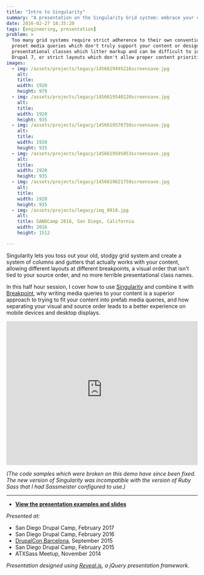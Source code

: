 ```yaml
---
title: "Intro to Singularity"
summary: "A presentation on the Singularity Grid system: embrace your content and free yourself from predefined media queries, presentational classes, and clumsy layouts."
date: 2016-02-27 18:35:20
tags: [engineering, presentation]
problem: >
  Too many grid systems require strict adherence to their own conventions like
  preset media queries which don't truly support your content or design,
  presentational classes which litter markup and can be difficult to insert in
  Drupal 7, or strict layouts which don't allow proper content prioritization.
images:
  - img: /assets/projects/legacy/1456619495216screensave.jpg
    alt:
    title:
    width: 1920
    height: 979
  - img: /assets/projects/legacy/1456619540220screensave.jpg
    alt:
    title:
    width: 1920
    height: 935
  - img: /assets/projects/legacy/1456619570750screensave.jpg
    alt:
    title:
    width: 1920
    height: 935
  - img: /assets/projects/legacy/1456619595053screensave.jpg
    alt:
    title:
    width: 1920
    height: 935
  - img: /assets/projects/legacy/1456619621759screensave.jpg
    alt:
    title:
    width: 1920
    height: 935
  - img: /assets/projects/legacy/img_0910.jpg
    alt:
    title: SANDCamp 2016, San Diego, California
    width: 2016
    height: 1512

---
```


Singularity lets you toss out your old, stodgy grid system and create a system of columns and gutters that actually works with your content, allowing different layouts at different breakpoints, a visual order that isn't tied to your source order, and no more terrible presentational class names.

In this half hour session, I cover how to use [Singularity](https://github.com/at-import/Singularity) and combine it with [Breakpoint](https://github.com/at-import/breakpoint), why writing media queries to your content is a superior approach to trying to fit your content into prefab media queries, and how separating your visual and source order leads to a better experience on mobile devices and desktop displays.

<div style="width:100%; padding-bottom:75%; height: 0; position:relative;">
<iframe style="position:absolute; width:100%; height:100%;" src="https://www.youtube-nocookie.com/embed/lkSWS64dZBM?rel=0" frameborder="0" allowfullscreen></iframe>
</div>

_(The code samples which were broken on this demo have since been fixed. The new version of Singularity was incompatible with the version of Ruby Sass that I had Sassmeister configured to use.)_


---

* [**View the presentation examples and slides**](http://tsmith512.github.io/intro-to-singularity)

_Presented at:_
* San Diego Drupal Camp, February 2017
* San Diego Drupal Camp, February 2016
* [DrupalCon Barcelona](https://events.drupal.org/node/5327), September 2015
* San Diego Drupal Camp, February 2015
* ATXSass Meetup, November 2014

_Presentation designed using [Reveal.js](http://lab.hakim.se/reveal-js/), a jQuery presentation framework._
